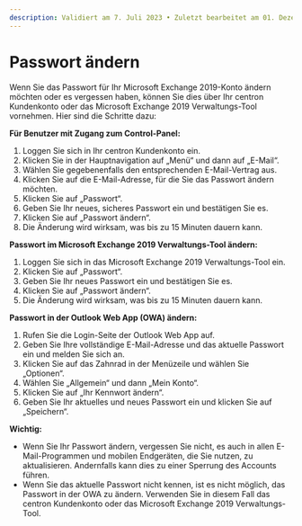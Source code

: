 ```yaml
---
description: Validiert am 7. Juli 2023 • Zuletzt bearbeitet am 01. Dezember 2023
---
```


# Passwort ändern

Wenn Sie das Passwort für Ihr Microsoft Exchange 2019-Konto ändern möchten oder es vergessen haben, können Sie dies über Ihr centron Kundenkonto oder das Microsoft Exchange 2019 Verwaltungs-Tool vornehmen. Hier sind die Schritte dazu:

**Für Benutzer mit Zugang zum Control-Panel:**

1. Loggen Sie sich in Ihr centron Kundenkonto ein.
2. Klicken Sie in der Hauptnavigation auf „Menü“ und dann auf „E-Mail“.
3. Wählen Sie gegebenenfalls den entsprechenden E-Mail-Vertrag aus.
4. Klicken Sie auf die E-Mail-Adresse, für die Sie das Passwort ändern möchten.
5. Klicken Sie auf „Passwort“.
6. Geben Sie Ihr neues, sicheres Passwort ein und bestätigen Sie es.
7. Klicken Sie auf „Passwort ändern“.
8. Die Änderung wird wirksam, was bis zu 15 Minuten dauern kann.

**Passwort im Microsoft Exchange 2019 Verwaltungs-Tool ändern:**

1. Loggen Sie sich in das Microsoft Exchange 2019 Verwaltungs-Tool ein.
2. Klicken Sie auf „Passwort“.
3. Geben Sie Ihr neues Passwort ein und bestätigen Sie es.
4. Klicken Sie auf „Passwort ändern“.
5. Die Änderung wird wirksam, was bis zu 15 Minuten dauern kann.

**Passwort in der Outlook Web App (OWA) ändern:**

1. Rufen Sie die Login-Seite der Outlook Web App auf.
2. Geben Sie Ihre vollständige E-Mail-Adresse und das aktuelle Passwort ein und melden Sie sich an.
3. Klicken Sie auf das Zahnrad in der Menüzeile und wählen Sie „Optionen“.
4. Wählen Sie „Allgemein“ und dann „Mein Konto“.
5. Klicken Sie auf „Ihr Kennwort ändern“.
6. Geben Sie Ihr aktuelles und neues Passwort ein und klicken Sie auf „Speichern“.

**Wichtig:**

* Wenn Sie Ihr Passwort ändern, vergessen Sie nicht, es auch in allen E-Mail-Programmen und mobilen Endgeräten, die Sie nutzen, zu aktualisieren. Andernfalls kann dies zu einer Sperrung des Accounts führen.
* Wenn Sie das aktuelle Passwort nicht kennen, ist es nicht möglich, das Passwort in der OWA zu ändern. Verwenden Sie in diesem Fall das centron Kundenkonto oder das Microsoft Exchange 2019 Verwaltungs-Tool.
